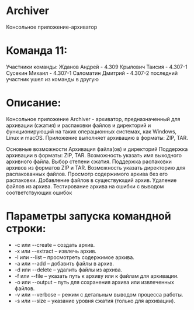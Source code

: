 # Archiver

Консольное приложение-архиватор

# Команда 11:

Участники команды:
Жданов Андрей - 4.309
Крылович Таисия - 4.307-1
Сусекин Михаил - 4.307-1
Саломатин Дмитрий - 4.307-2
последний участник ушел из команды в другую

# Описание:
Консольное приложение Archiver - архиватор, предназначенный для архивации (сжатия) и распаковки файлов и директорий и функционирующий на таких операционных системах, как Windows, Linux и macOS.
Приложение выполняет архивацию в форматы: ZIP, TAR.

Основные возможности
 Архивация файла(ов) и директорий
 Поддержка архивации в форматы: ZIP, TAR.
 Возможность указать имя выходного архивного файла.
 Выбор степени сжатия.
 Поддержка распаковки архивов из форматов ZIP и TAR.
 Возможность указать директорию для распакованных файлов.
 Просмотр содержимого архива без его распаковки.
 Добавление файлов в существующий архив.
 Удаление файлов из архива.
 Тестирование архива на ошибки с выводом соответствующих ошибок
 
# Параметры запуска командной строки:
- -c или --create – создать архив.
- -x или --extract – извлечь архив.
- -l или --list – просмотреть содержимое архива.
- -a или --add – добавить файлы в архив.
- -d или --delete – удалить файлы из архива.
- -f или --file – указать путь к архиву или к файлам для архивации.
- -o или --output – путь для сохранения архива или извлеченных файлов.
- -v или --verbose – режим с детальным выводом процесса работы.
- -s или --size – указание уровня сжатия (только для архивации).

